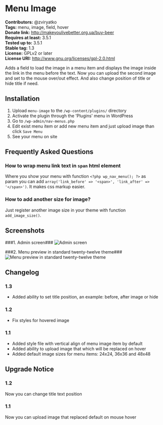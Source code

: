 # Menu Image #
**Contributors:** @zviryatko  
**Tags:** menu, image, field, hover  
**Donate link:** http://makeyoulivebetter.org.ua/buy-beer  
**Requires at least:** 3.5.1  
**Tested up to:** 3.5.1  
**Stable tag:** 1.3  
**License:** GPLv2 or later  
**License URI:** http://www.gnu.org/licenses/gpl-2.0.html  

Adds a field to load the image in a menu item and displays the image inside the link in the menu before the text.
Now you can upload the second image and set to the mouse over/out effect.
And also change position of title or hide title if need.

## Installation ##

1. Upload `menu-image` to the `/wp-content/plugins/` directory
2. Activate the plugin through the 'Plugins' menu in WordPress
3. Go to `/wp-admin/nav-menus.php`
4. Edit exist menu item or add new menu item and just upload image than click `Save Menu`
5. See your menu on site

## Frequently Asked Questions ##

### How to wrap menu link text in `span` html element ###

Where you show your menu with function `<?php wp_nav_menu(); ?>` as param you can add `array('link_before' => '<span>', 'link_after' => '</span>')`.
It makes css markup easier.

### How to add another size for image? ###

Just register another image size in your theme with function `add_image_size()`.

## Screenshots ##

###1. Admin screen###
![Admin screen](http://s-plugins.wordpress.org/menu-image/assets/screenshot-1.png)

###2. Menu preview in standard twenty-twelve theme###
![Menu preview in standard twenty-twelve theme](http://s-plugins.wordpress.org/menu-image/assets/screenshot-2.png)


## Changelog ##

### 1.3 ###
* Added ability to set title position, an example: before, after image or hide

### 1.2 ###
* Fix styles for hovered image

### 1.1 ###
* Added style file with vertical align of menu image item by default
* Added ability to upload image that which will be replaced on hover
* Added default image sizes for menu items: 24x24, 36x36 and 48x48

## Upgrade Notice ##

### 1.2 ###
Now you can change title text position

### 1.1 ###
Now you can upload image that replaced default on mouse hover
